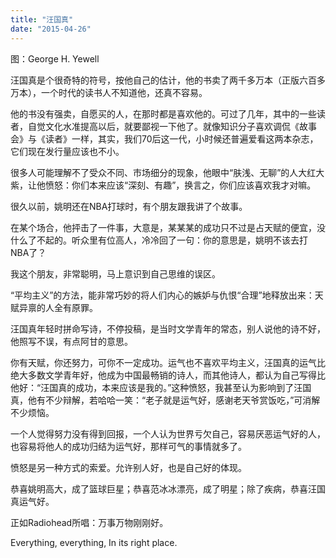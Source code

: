 ```yaml
---
title: "汪国真"
date: "2015-04-26"
---
```


图：George H. Yewell

汪国真是个很奇特的符号，按他自己的估计，他的书卖了两千多万本（正版六百多万本），一个时代的读书人不知道他，还真不容易。

他的书没有强卖，自愿买的人，在那时都是喜欢他的。可过了几年，其中的一些读者，自觉文化水准提高以后，就要鄙视一下他了。就像知识分子喜欢调侃《故事会》与《读者》一样，其实，我们70后这一代，小时候还普遍爱看这两本杂志，它们现在发行量应该也不小。

很多人可能理解不了受众不同、市场细分的现象，他眼中“肤浅、无聊”的人大红大紫，让他愤怒：你们本来应该“深刻、有趣”，换言之，你们应该喜欢我才对嘛。

很久以前，姚明还在NBA打球时，有个朋友跟我讲了个故事。

在某个场合，他抨击了一件事，大意是，某某某的成功只不过是占天赋的便宜，没什么了不起的。听众里有位高人，冷冷回了一句：你的意思是，姚明不该去打NBA了？

我这个朋友，非常聪明，马上意识到自己思维的误区。

“平均主义”的方法，能非常巧妙的将人们内心的嫉妒与仇恨“合理”地释放出来：天赋异禀的人全有原罪。

汪国真年轻时拼命写诗，不停投稿，是当时文学青年的常态，别人说他的诗不好，他照写不误，有点阿甘的意思。

你有天赋，你还努力，可你不一定成功。运气也不喜欢平均主义，汪国真的运气比绝大多数文学青年好，他成为中国最畅销的诗人，而其他诗人，都认为自己写得比他好：“汪国真的成功，本来应该是我的。”这种愤怒，我甚至认为影响到了汪国真，他有不少辩解，若哈哈一笑：“老子就是运气好，感谢老天爷赏饭吃，”可消解不少烦恼。

一个人觉得努力没有得到回报，一个人认为世界亏欠自己，容易厌恶运气好的人，也容易将他人的成功归结为运气好，那样可气的事情就多了。

愤怒是另一种方式的索爱。允许别人好，也是自己好的体现。

恭喜姚明高大，成了篮球巨星；恭喜范冰冰漂亮，成了明星；除了疾病，恭喜汪国真运气好。

正如Radiohead所唱：万事万物刚刚好。

Everything, everything, In its right place.
